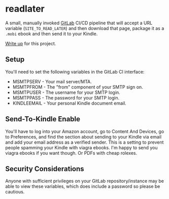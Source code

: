 # readlater

A small, manually invoked [GitLab](https://about.gitlab.com/) CI/CD pipeline that will accept a URL variable (`SITE_TO_READ_LATER`) and then download that page, package it as a `.mobi` ebook and then send it to your Kindle.

[Write up](https://az.id.au/ops/read-later/) for this project.

## Setup

You'll need to set the following variables in the GitLab CI interface:

* MSMTPSERV - Your mail server/MTA.
* MSMTPFROM - The "from" component of your SMTP sign on.
* MSMTPUSER - The username for your SMTP login.
* MSMTPPASS - The password for your SMTP login.
* KINDLEEMAIL - Your personal Kindle document email.

## Send-To-Kindle Enable

You'll have to log into your Amazon account, go to Content And Devices, go to Preferences, and find the section about sending to your Kindle via email and add your email address as a verified sender. This is a setting to prevent people spamming your Kindle with viagra ebooks. I'm happy to send you viagra ebooks if you want though. Or PDFs with cheap rolexes.

## Security Considerations

Anyone with sufficient privileges on your GitLab repository/instance may be able to view these variables, which does include a password so please be cautious.